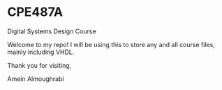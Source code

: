 # CPE487A
Digital Systems Design Course

Welcome to my repo! I will be using this to store any and all
course files, mainly including VHDL.

Thank you for visiting,

Amein Almoughrabi